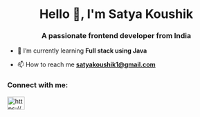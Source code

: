 <h1 align="center">Hello 👋, I'm Satya Koushik</h1>
<h3 align="center">A passionate frontend developer from India</h3>

- 🌱 I’m currently learning **Full stack using Java**

- 📫 How to reach me **satyakoushik1@gmail.com**

<h3 align="left">Connect with me:</h3>
<p align="left">
<a href="https://instagram.com/https://www.instagram.com/satyakoushik1/" target="blank"><img align="center" src="https://raw.githubusercontent.com/rahuldkjain/github-profile-readme-generator/master/src/images/icons/Social/instagram.svg" alt="https://www.instagram.com/satyakoushik1/" height="30" width="40" /></a>
</p>


